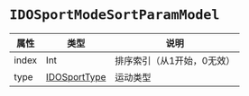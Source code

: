 # `IDOSportModeSortParamModel`

| 属性        | 类型    | 说明         |
| ----------- | ------- | ------------ |
| index | Int | 排序索引（从1开始，0无效） |
| type | [IDOSportType](../enum/IDOSportType.md) | 运动类型 |
